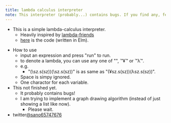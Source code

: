 ```yaml
---
title: lambda calculus interpreter
note: This interpreter (probably...) contains bugs. If you find any, feel free to tell me...
---
```

- This is a simple lambda-calculus interpreter.
  - Heavily inspired by [lambda-friends](https://nikosai.ml/lambda-friends/)
  - [here](https://github.com/sano-jin/lambda.git) is the code (written in Elm). 

<script src="lambda.js"></script>
<div id="myapp"></div>

- How to use
  - input an expression and press "run" to run. 
  - to denote a lambda, you can use any one of "\", ™¥™ or ™λ™.
  - e.g.
    - "(\sz.s(sz))(\sz.s(sz))" is as same as "(¥sz.s(sz))(λsz.s(sz))".
  - Space is simpy ignored.
  - One charactor for each variable.
- This not finished yet.
  - It probably contains bugs!
  - I am trying to implement a graph drawing algorithm (instead of just showing a list like now).
    - Please wait.
- twitter[@sano65747676](https://twitter.com/sano65747676)


<script>
  var app = Elm.Main.init({
    node: document.getElementById('myapp')
  });
</script>
